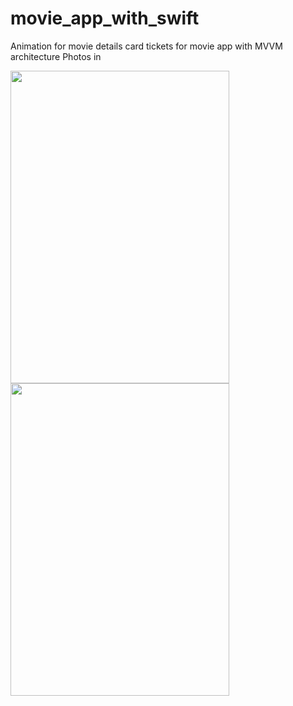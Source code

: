 # movie_app_with_swift
Animation for movie details card tickets for movie app with MVVM architecture
Photos in



<img src="https://github.com/walidalayash/movie_app_with_swift/assets/83910549/1b6692c3-849a-4908-a963-eb912eb223a8" width="350" height="500">
<img src="https://github.com/walidalayash/movie_app_with_swift/assets/83910549/7596d66e-9a3d-42f7-8839-a7873d50c4e3" width="350" height="500">
